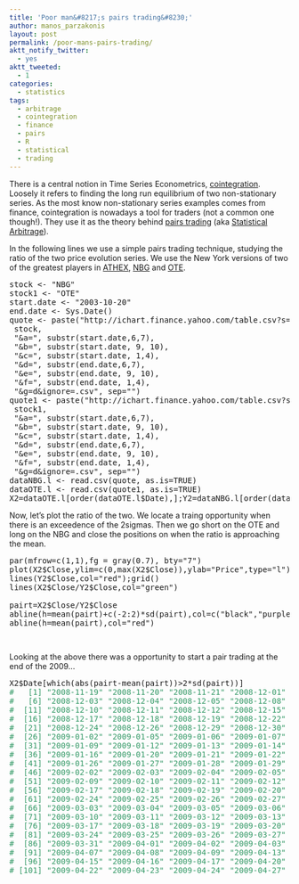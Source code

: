 ```yaml
---
title: 'Poor man&#8217;s pairs trading&#8230;'
author: manos_parzakonis
layout: post
permalink: /poor-mans-pairs-trading/
aktt_notify_twitter:
  - yes
aktt_tweeted:
  - 1
categories:
  - statistics
tags:
  - arbitrage
  - cointegration
  - finance
  - pairs
  - R
  - statistical
  - trading
---
```

There is a central notion in Time Series Econometrics, [cointegration][1]. Loosely it refers to finding the long run equilibrium of two non-stationary series. As the most know non-stationary series examples comes from finance, cointegration is nowadays a tool for traders (not a common one though!). They use it as the theory behind [pairs trading][2] (aka [Statistical Arbitrage][3]).

In the following lines we use a simple pairs trading technique, studying the ratio of the two price evolution series. We use the New York versions of two of the greatest players in [ATHEX][4], [NBG][5] and [OTE][6].

<pre>stock &lt;- "NBG"
stock1 &lt;- "OTE"
start.date &lt;- "2003-10-20"
end.date &lt;- Sys.Date()
quote &lt;- paste("http://ichart.finance.yahoo.com/table.csv?s=",
 stock,
 "&a=", substr(start.date,6,7),
 "&b=", substr(start.date, 9, 10),
 "&c=", substr(start.date, 1,4),
 "&d=", substr(end.date,6,7),
 "&e=", substr(end.date, 9, 10),
 "&f=", substr(end.date, 1,4),
 "&g=d&ignore=.csv", sep="")
quote1 &lt;- paste("http://ichart.finance.yahoo.com/table.csv?s=",
 stock1,
 "&a=", substr(start.date,6,7),
 "&b=", substr(start.date, 9, 10),
 "&c=", substr(start.date, 1,4),
 "&d=", substr(end.date,6,7),
 "&e=", substr(end.date, 9, 10),
 "&f=", substr(end.date, 1,4),
 "&g=d&ignore=.csv", sep="")
dataNBG.l &lt;- read.csv(quote, as.is=TRUE)
dataOTE.l &lt;- read.csv(quote1, as.is=TRUE)
X2=dataOTE.l[order(dataOTE.l$Date),];Y2=dataNBG.l[order(dataNBG.l$Date),]
</pre>

<!--more-->

  
Now, let&#8217;s plot the ratio of the two. We locate a traing opportunity when there is an exceedence of the 2sigmas. Then we go short on the OTE and long on the NBG and close the positions on when the ratio is approaching the mean.

<pre>par(mfrow=c(1,1),fg = gray(0.7), bty="7")
plot(X2$Close,ylim=c(0,max(X2$Close)),ylab="Price",type="l")
lines(Y2$Close,col="red");grid()
lines(X2$Close/Y2$Close,col="green")

pairt=X2$Close/Y2$Close
abline(h=mean(pairt)+c(-2:2)*sd(pairt),col=c("black","purple"))
abline(h=mean(pairt),col="red")

<a href="http://www.statsravingmad.com/blog/wp-content/uploads/2010/04/NBG.OTE_.jpeg"></a></pre>

<p style="text-align: center;">
  <a href="http://i1.wp.com/www.statsravingmad.com/blog/wp-content/uploads/2010/04/NBG.OTE_1.jpeg"><img class="alignnone size-medium wp-image-1249" title="NBG.OTE" src="http://i0.wp.com/www.statsravingmad.com/blog/wp-content/uploads/2010/04/NBG.OTE_1-300x300.jpg?resize=527%2C399" alt="" data-recalc-dims="1" /></a>
</p>

<p style="text-align: left;">
  Looking at the above there was a opportunity to start a pair trading at the end of the 2009&#8230;
</p>

<pre style="text-align: left;">X2$Date[which(abs(pairt-mean(pairt))&gt;2*sd(pairt))]
<span style="color: #339966;">#   [1] "2008-11-19" "2008-11-20" "2008-11-21" "2008-12-01" "2008-12-02"
#   [6] "2008-12-03" "2008-12-04" "2008-12-05" "2008-12-08" "2008-12-09"
#  [11] "2008-12-10" "2008-12-11" "2008-12-12" "2008-12-15" "2008-12-16"
#  [16] "2008-12-17" "2008-12-18" "2008-12-19" "2008-12-22" "2008-12-23"
#  [21] "2008-12-24" "2008-12-26" "2008-12-29" "2008-12-30" "2008-12-31"
#  [26] "2009-01-02" "2009-01-05" "2009-01-06" "2009-01-07" "2009-01-08"
#  [31] "2009-01-09" "2009-01-12" "2009-01-13" "2009-01-14" "2009-01-15"
#  [36] "2009-01-16" "2009-01-20" "2009-01-21" "2009-01-22" "2009-01-23"
#  [41] "2009-01-26" "2009-01-27" "2009-01-28" "2009-01-29" "2009-01-30"
#  [46] "2009-02-02" "2009-02-03" "2009-02-04" "2009-02-05" "2009-02-06"
#  [51] "2009-02-09" "2009-02-10" "2009-02-11" "2009-02-12" "2009-02-13"
#  [56] "2009-02-17" "2009-02-18" "2009-02-19" "2009-02-20" "2009-02-23"
#  [61] "2009-02-24" "2009-02-25" "2009-02-26" "2009-02-27" "2009-03-02"
#  [66] "2009-03-03" "2009-03-04" "2009-03-05" "2009-03-06" "2009-03-09"
#  [71] "2009-03-10" "2009-03-11" "2009-03-12" "2009-03-13" "2009-03-16"
#  [76] "2009-03-17" "2009-03-18" "2009-03-19" "2009-03-20" "2009-03-23"
#  [81] "2009-03-24" "2009-03-25" "2009-03-26" "2009-03-27" "2009-03-30"
#  [86] "2009-03-31" "2009-04-01" "2009-04-02" "2009-04-03" "2009-04-06"
#  [91] "2009-04-07" "2009-04-08" "2009-04-09" "2009-04-13" "2009-04-14"
#  [96] "2009-04-15" "2009-04-16" "2009-04-17" "2009-04-20" "2009-04-21"
# [101] "2009-04-22" "2009-04-23" "2009-04-24" "2009-04-27"</span></pre>

<!-- MixPanel Start !-->

  
  
<!-- MixPanel End -->

 [1]: http://en.wikipedia.org/wiki/Cointegration
 [2]: http://en.wikipedia.org/wiki/Pairs_trade
 [3]: http://en.wikipedia.org/wiki/Statistical_arbitrage
 [4]: http://www.ase.gr/
 [5]: http://www.nbg.gr/
 [6]: http://www.ote.gr/portal/page/portal/OTEGR/OTEMainPage